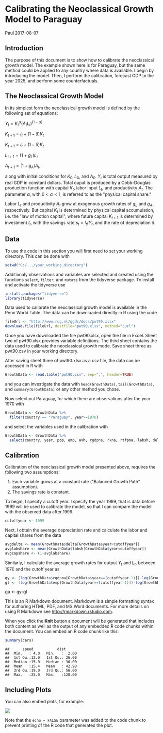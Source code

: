 Calibrating the Neoclassical Growth Model to Paraguay
================
Paul
2017-08-07

Introduction
------------

The purpose of this document is to show how to calibrate the neoclassical growth model. The example shown here is for Paraguay, but the same method could be applied to any country where data is available. I begin by introducing the model. Then, I perform the calibration, forecast GDP to the year 2025, and perform some counterfactuals.

The Neoclassical Growth Model
-----------------------------

In its simplest form the neoclassical growth model is defined by the following set of equations:

*Y*<sub>*t*</sub> = *K*<sub>*t*</sub><sup>*α*</sup>(*A*<sub>*t*</sub>*L*<sub>*t*</sub>)<sup>(1 − *α*)</sup>

*K*<sub>*t* + 1</sub> = *I*<sub>*t*</sub> + (1 − *δ*)*K*<sub>*t*</sub>

*K*<sub>*t* + 1</sub> = *I*<sub>*t*</sub> + (1 − *δ*)*K*<sub>*t*</sub>

*L*<sub>*t* + 1</sub> = (1 + *g*<sub>*L*</sub>)*L*<sub>*t*</sub>

*A*<sub>*t* + 1</sub> = (1 + *g*<sub>*A*</sub>)*A*<sub>*t*</sub>,

along with initial conditions for *K*<sub>0</sub>, *L*<sub>0</sub>, and *A*<sub>0</sub>. *Y*<sub>*t*</sub> is total output measured by real GDP in constant dollars. Total ouput is produced by a Cobb-Douglas production function with capital *K*<sub>*t*</sub>, labor input *L*<sub>*t*</sub>, and productivity *A*<sub>*t*</sub>. The parameter *α*, with 0 &lt; *α* &lt; 1, is referred to as the "physical capital share."

Labor *L*<sub>*t*</sub> and productivity *A*<sub>*t*</sub> grow at exogenous growth rates of *g*<sub>*L*</sub> and *g*<sub>*A*</sub>, respectively. But capital *K*<sub>*t*</sub> is determined by physical capital accumulation, i.e. the "law of motion capital", where future capital *K*<sub>*t* + 1</sub> is determined by investment *I*<sub>*t*</sub>, with the savings rate *s*<sub>*t*</sub> = *I*<sub>*t*</sub>/*Y*<sub>*t*</sub>, and the rate of depreciation *δ*.

Data
----

To use the code in this section you will first need to set your working directory. This can be done with

``` r
setwd("C:/.../your_working_directory")
```

Additionaly observations and variables are selected and created using the functions `select`, `filter`, and `mutate` from the tidyverse package. To install and activate the tidyverse use

``` r
install.packages("tidyverse")
library(tidyverse)
```

Data used to calibrate the neoclassical growth model is available in the Penn World Table. The data can be downloaded directly in R using the code

``` r
fileUrl <- "http://www.rug.nl/ggdc/docs/pwt90.xlsx"
download.file(fileUrl, destfile="pwt90.xlsx", method="curl")
```

Once you have downloaded the file pwt90.xlsx, open the file in Excel. Sheet two of pwt90.xlsx provides variable definitions. The third sheet contains the data used to calibrate the neoclassical growth mode. Save sheet three as pwt90.csv in your working directory.

After saving sheet three of pwt90.xlsx as a csv file, the data can be accessed in R with

``` r
GrowthData <- read.table("pwt90.csv", sep=",", header=TRUE)
```

and you can investigate the data with `head(GrowthData)`, `tail(GrowthData)`, and `summary(GrowthData)` or any other method you chose.

Now select out Paraguay, for which there are observations after the year 1970 with

``` r
GrowthData <- GrowthData %>% 
  filter(country == "Paraguay", year>=1970)
```

and select the variables used in the calibration with

``` r
GrowthData <- GrowthData %>% 
  select(country, year, pop, emp, avh, rgdpna, rkna, rtfpna, labsh, delta)
```

Calibration
-----------

Calibration of the neoclassical growth model presented above, requires the following two assumptions:

1.  Each variable grows at a constant rate ("Balanced Growth Path" assumption).
2.  The savings rate is constant.

To begin, I specify a cutoff year. I specify the year 1999, that is data before 1999 will be used to calibrate the model, so that I can compare the model with the observed data after 1999.

``` r
cutoffyear <- 1999
```

Next, I obtain the average depreciation rate and calculate the labor and capital shares from the data

``` r
avgdelta <- mean(GrowthData$delta[GrowthData$year<cutoffyear])
avglabshare <- mean(GrowthData$labsh[GrowthData$year<cutoffyear])
avgcapshare <- (1-avglabshare)
```

Similarly, I calculate the average growth rates for output *Y*<sub>*t*</sub> and *L*<sub>*t*</sub>, between 1970 and the cutoff year as

``` r
gy <- (log(GrowthData$rgdpna[GrowthData$year==(cutoffyear-1)])-log(GrowthData$rgdpna[GrowthData$year==1970]))/((cutoffyear-1)-1970)
gl <- (log(GrowthData$emp[GrowthData$year==(cutoffyear-1)])-log(GrowthData$emp[GrowthData$year==1970]))/((cutoffyear-1)-1970)
```

ga &lt;- gy-gl

This is an R Markdown document. Markdown is a simple formatting syntax for authoring HTML, PDF, and MS Word documents. For more details on using R Markdown see <http://rmarkdown.rstudio.com>.

When you click the **Knit** button a document will be generated that includes both content as well as the output of any embedded R code chunks within the document. You can embed an R code chunk like this:

``` r
summary(cars)
```

    ##      speed           dist       
    ##  Min.   : 4.0   Min.   :  2.00  
    ##  1st Qu.:12.0   1st Qu.: 26.00  
    ##  Median :15.0   Median : 36.00  
    ##  Mean   :15.4   Mean   : 42.98  
    ##  3rd Qu.:19.0   3rd Qu.: 56.00  
    ##  Max.   :25.0   Max.   :120.00

Including Plots
---------------

You can also embed plots, for example:

![](py_neoclassical_growth_files/figure-markdown_github-ascii_identifiers/pressure-1.png)

Note that the `echo = FALSE` parameter was added to the code chunk to prevent printing of the R code that generated the plot.
